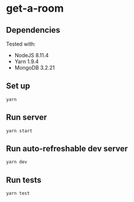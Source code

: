 get-a-room
============

Dependencies
------------

Tested with:

- NodeJS 8.11.4
- Yarn 1.9.4
- MongoDB 3.2.21


Set up
------

`yarn`

Run server
----------

`yarn start`

Run auto-refreshable dev server
-------------------------------

`yarn dev`

Run tests
---------

`yarn test`